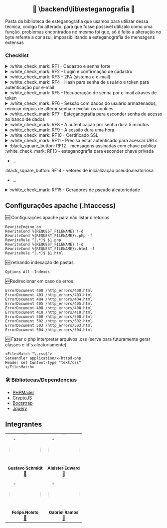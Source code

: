 
##
<h2 align="center">🚧 \backend\lib\esteganografia 🚧</h2>
Pasta da biblioteca de esteganografia que usamos para utilizar dessa técnica, codigo foi alterado, para que fosse possivel utilizalo como uma função, problemas encontrados no mesmo foi que, só é feito a alteração no byte refente a cor azul, impossibilitando a esteganografia de mensagens extensas

### Checklist
<details>
<summary>:white_check_mark: RF1 - Cadastro e senha forte</summary>
  <ul>
     <li>Utilizamos um espaço de chave de 362.033.331.456.891.249 combinações</li>
     <li>Para a verificação da senha foi utilizado expressões regulares</li>
  </ul>
</details>

<details>
<summary>:white_check_mark: RF2 - Login e confirmação de cadastro</summary>
  <ul>
     <li>Login-front utiliza hash-sha256, para proteger o transporte</li>
     <li>Login-backend utiliza hash-sha256 como redundancia e salt, para fortalecer a senha do usuario</li>
  </ul>
</details>

<details>
<summary>:white_check_mark: RF3 - 2FA (sistema e e-mail)</summary>
  <ul>
    <li>O sistema reseta o token de o token inserido for o incorreto, e pede novamente a senha</li>
  </ul>
</details>

<details>
<summary>:white_check_mark: RF4 - Hash para senha de usuário e token para autenticação por e-mail</summary>
  <ul>
     <li>Sistema - autenticação por senha</li>
     <li>E-mail - segundo fator usando um token aleatorio de espaço de chave 34.296.447.249</li>
  </ul>
</details>

<details>
<summary>:white_check_mark: RF5 - Recuperação de senha por e-mail através de token</summary>
  <ul>
    <li>Token gerado apartir de substrings dos dados do usuario na tabela do user</li>
  </ul>
</details>

<details>
<summary>:white_check_mark: RF6 - Sessão com dados do usuário armazenados, reiniciar depois de alterar senha e excluir os cookies</summary>
  <ul>
      <li>É feita a cada requisição no backend</li>
      <li>Sessão é zerada após uma hora independende da atividade do usuario</li>
  </ul>
</details>

<details>
<summary>:white_check_mark: RF7 - Esteganografia para esconder senha de acesso ao banco de dados</summary>
  <ul>
     <li>Feita em imagem utilizando o phpGD, alterando o bit menos significativo relativo ao RGB (trabalhamos só com o blue)</li>
  </ul>
</details>

<details>
<summary>:white_check_mark: RF8 - A autenticação por senha dura 5 minutos</summary>
  <ul>
    <li>Feita somente com requisições ao end-poin /Logged/*</li>
  </ul>
</details>

<details>
<summary>:white_check_mark: RF9 - A sessão dura uma hora</summary>
  <ul>
    <li>Independente da atividade do usuario ele precisa de reautenticação apos uma hora de uso do sistema</li>
  </ul>
</details>

<details>
<summary>:white_check_mark: RF10 - Certificado SSL</summary>
  <ul>
     <li>São os passos que seguimos para instalar o certificado</li>
     <li>O certificado foi instalado no computador dos integrantes, e não está no reposítório, para setup seguir o passo a passo encontrado no guia.</li>
  </ul>
</details>

<details>
<summary>:white_check_mark: RF11 - Precisa estar autenticado para acessar URLs</summary>
    <ul>
        <li>todas urls do end-point /Logged</li>
    </ul>
</details>

<details>
<summary>:black_square_button: RF12 - mensagens assinadas com chave publica</summary>
    <ul>
        <li>...</li>
    </ul>
</details>
<summary>:white_check_mark: RF13 - esteganografia para esconder chave privada</summary>
    <ul>
        <li>...</li>
    </ul>
</details>
<summary>:black_square_button: RF14 - vetores de inicialização pseudoaleatoriosa</summary>
    <ul>
        <li>...</li>
    </ul>
</details>
<details>
<summary>:white_check_mark: RF15 - Geradores de pseudo aleatoriedade</summary>
  <ul>
     <li>Utilizados na autenticação 2FA para gerar o token enviado ao e-mail</li>
  </ul>
</details>

## Configurações apache (.htaccess)
:new: Configurações apache para não listar diretorios
```
RewriteEngine on
RewriteCond %{REQUEST_FILENAME} !-d
RewriteCond %{REQUEST_FILENAME}\.php -f
RewriteRule ^(.*)$ $1.php
RewriteCond %{REQUEST_FILENAME} !-d
RewriteCond %{REQUEST_FILENAME}\.html -f
RewriteRule ^(.*)$ $1.html
```
:new: retirando indexação de pastas
```
Options All -Indexes
```
:new:Redirecionar em caso de erros 
```
ErrorDocument 400 /http_errors/400.html
ErrorDocument 403 /http_errors/403.html
ErrorDocument 404 /http_errors/404.html
ErrorDocument 405 /http_errors/405.html
ErrorDocument 408 /http_errors/408.html
ErrorDocument 410 /http_errors/410.html
ErrorDocument 500 /http_errors/500.html
ErrorDocument 502 /http_errors/502.html
ErrorDocument 503 /http_errors/503.html
ErrorDocument 504 /http_errors/504.html
```
:new: Fazer o php interpretar arquivos .css (serve para futuramente gerar classes e id's aleatoriamente)
```
<FilesMatch "\.css$">
SetHandler application/x-httpd-php
Header set Content-type "text/css"
</FilesMatch>
```

### 🛠 Bibliotecas/Dependencias
- [PHPMailer](https://github.com/PHPMailer/PHPMailer)
- [CryptoJS](https://cryptojs.gitbook.io/docs/)
- [Bootstrap](https://github.com/twbs/bootstrap)
- [Jquery](https://github.com/jquery/jquery)

## Integrantes

<table allign="center">
<tr>
<td align="center"><a href="https://github.com/GustaSchmidt"><img style="border-radius: 50%;" src="https://avatars.githubusercontent.com/u/53221408?v=4" width="100px;" alt=""/><br /><sub><b>Gustavo Schmidt</b></sub></a><br /><a href="https://github.com/GustaSchmidt" title="Rocketseat">🚀</a></td>
<td align="center"><a href="https://github.com/CriminalShrimp"><img style="border-radius: 50%;" src="https://avatars.githubusercontent.com/u/72232789?v=4" width="100px;" alt=""/><br /><sub><b>Aleister Edward</b></sub></a><br /><a href="https://github.com/CriminalShrimp" title="Rocketseat">🚀</a></td>
</tr>
<tr>
<td align="center"><a href="https://github.com/Spl3F"><img style="border-radius: 50%;" src="https://avatars.githubusercontent.com/u/66442461?v=4" width="100px;" alt=""/><br /><sub><b>Felipe Noleto</b></sub></a><br /><a href="https://github.com/Spl3F" title="Rocketseat">🚀</a></td>
<td align="center"><a href="https://github.com/Maideh"><img style="border-radius: 50%;" src="https://avatars.githubusercontent.com/u/51738019?v=4" width="100px;" alt=""/><br /><sub><b>Gabriel Ramos</b></sub></a><br /><a href="https://github.com/Maideh" title="Rocketseat">🚀</a></td>
</tr>
</table>
